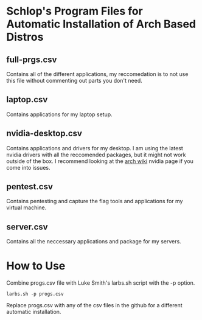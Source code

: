 # Schlop's Program Files for Automatic Installation of Arch Based Distros

## full-prgs.csv
  Contains all of the different applications, my reccomedation is to not use this file without commenting out parts you don't need.

## laptop.csv
  Contains applications for my laptop setup.

## nvidia-desktop.csv
  Contains applications and drivers for my desktop. I am using the latest nvidia drivers with all the reccomended packages,
  but it might not work outside of the box. I recommend looking at the [arch wiki](https://wiki.archlinux.org/title/NVIDIA) nvidia page if you come into issues.
  
## pentest.csv
  Contains pentesting and capture the flag tools and  applications for my virtual machine.

## server.csv
  Contains all the neccessary applications and package for my servers.

# How to Use

  Combine progs.csv file with Luke Smith's larbs.sh script with the -p option.

  ```
  larbs.sh -p progs.csv
  ```
  Replace progs.csv with any of the csv files in the github for a different automatic installation.
